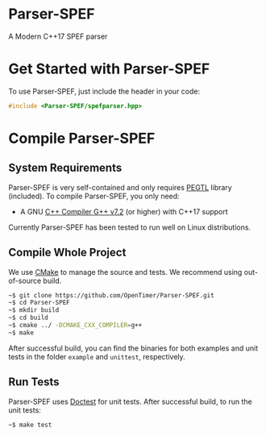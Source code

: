 # Parser-SPEF
A Modern C++17 SPEF parser 

# Get Started with Parser-SPEF
To use Parser-SPEF, just include the header in your code:
```cpp
#include <Parser-SPEF/spefparser.hpp>
```



# Compile Parser-SPEF

## System Requirements 
Parser-SPEF is very self-contained and only requires [PEGTL](https://github.com/taocpp/PEGTL) library (included). 
To compile Parser-SPEF, you only need:
+ A GNU [C++ Compiler G++ v7.2](https://gcc.gnu.org/gcc-7/) (or higher) with C++17 support 

Currently Parser-SPEF has been tested to run well on Linux distributions. 

## Compile Whole Project
We use [CMake](https://cmake.org/) to manage the source and tests. 
We recommend using out-of-source build.

```bash
~$ git clone https://github.com/OpenTimer/Parser-SPEF.git
~$ cd Parser-SPEF
~$ mkdir build
~$ cd build
~$ cmake ../ -DCMAKE_CXX_COMPILER=g++
~$ make 
```

After successful build, you can find the binaries for both examples and unit tests in the 
folder `example` and `unittest`, respectively.

## Run Tests
Parser-SPEF uses [Doctest](https://github.com/onqtam/doctest) for unit tests. After successful build, 
to run the unit tests:
```bash
~$ make test
```



